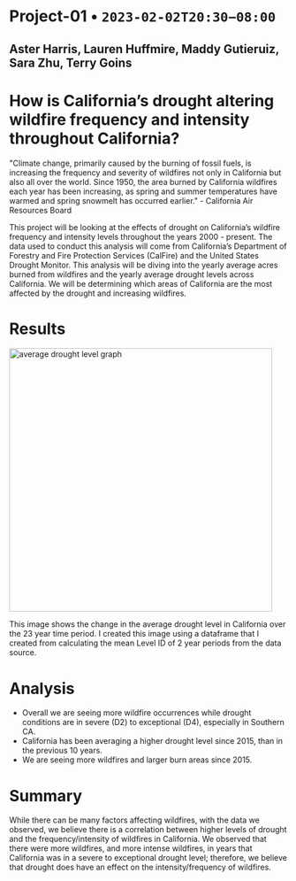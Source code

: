 # Project-01    •   `2023-02-02T20:30−08:00`
## Aster Harris, Lauren Huffmire, Maddy Gutieruiz, Sara Zhu, Terry Goins

# How is California’s drought altering wildfire frequency and intensity throughout California?

"Climate change, primarily caused by the burning of fossil fuels, is increasing the frequency and severity of wildfires not only in California but also all over the world. Since 1950, the area burned by California wildfires each year has been increasing, as spring and summer temperatures have warmed and spring snowmelt has occurred earlier." - California Air Resources Board
 
This project will be looking at the effects of drought on California’s wildfire frequency and intensity levels throughout the years 2000 - present. The data used to conduct this analysis will come from California’s Department of Forestry and Fire Protection Services (CalFire) and the United States Drought Monitor. This analysis will be diving into the yearly average acres burned from wildfires and the yearly average drought levels across California. We will be determining which areas of California are the most affected by the drought and increasing wildfires. 

# Results
<img width="476" alt="average drought level graph" src="https://user-images.githubusercontent.com/119692610/218214583-58f84772-86b7-4559-82f2-99ed0be0ae77.png">


This image shows the change in the average drought level in California over the 23 year time period. I created this image using a dataframe that I created from calculating the mean Level ID of 2 year periods from the data source.






# Analysis
 - Overall we are seeing more wildfire occurrences while drought conditions are in severe (D2) to exceptional (D4), especially in Southern CA.
 - California has been averaging a higher drought level since 2015, than in the previous 10 years.
 - We are seeing more wildfires and larger burn areas since 2015.

# Summary
While there can be many factors affecting wildfires, with the data we observed, we believe there is a correlation between higher levels of drought and the frequency/intensity of wildfires in California. We observed that there were more wildfires, and more intense wildfires, in years that California was in a severe to exceptional drought level; therefore, we believe that drought does have an effect on the intensity/frequency of wildfires.

